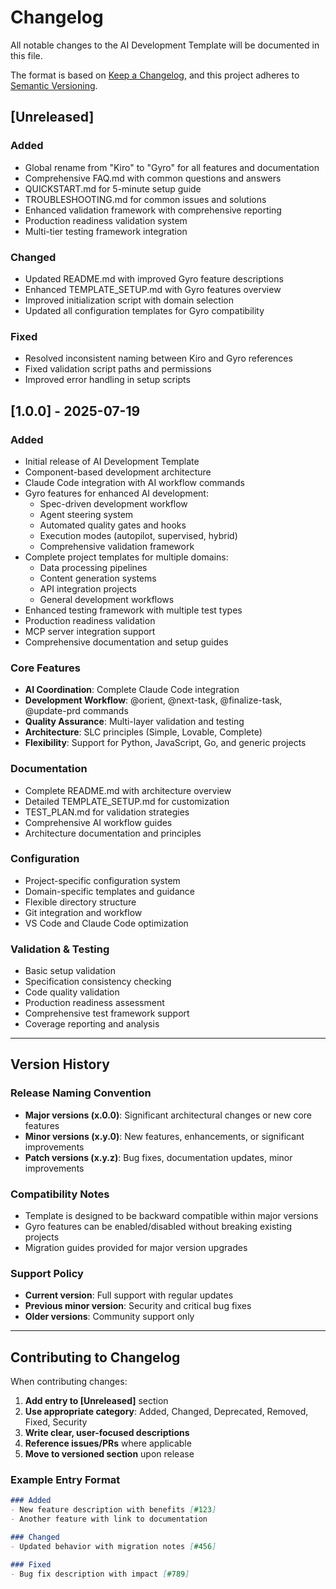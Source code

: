 # Changelog

All notable changes to the AI Development Template will be documented in this file.

The format is based on [Keep a Changelog](https://keepachangelog.com/en/1.0.0/),
and this project adheres to [Semantic Versioning](https://semver.org/spec/v2.0.0.html).

## [Unreleased]

### Added
- Global rename from "Kiro" to "Gyro" for all features and documentation
- Comprehensive FAQ.md with common questions and answers
- QUICKSTART.md for 5-minute setup guide
- TROUBLESHOOTING.md for common issues and solutions
- Enhanced validation framework with comprehensive reporting
- Production readiness validation system
- Multi-tier testing framework integration

### Changed
- Updated README.md with improved Gyro feature descriptions
- Enhanced TEMPLATE_SETUP.md with Gyro features overview
- Improved initialization script with domain selection
- Updated all configuration templates for Gyro compatibility

### Fixed
- Resolved inconsistent naming between Kiro and Gyro references
- Fixed validation script paths and permissions
- Improved error handling in setup scripts

## [1.0.0] - 2025-07-19

### Added
- Initial release of AI Development Template
- Component-based development architecture
- Claude Code integration with AI workflow commands
- Gyro features for enhanced AI development:
  - Spec-driven development workflow
  - Agent steering system
  - Automated quality gates and hooks
  - Execution modes (autopilot, supervised, hybrid)
  - Comprehensive validation framework
- Complete project templates for multiple domains:
  - Data processing pipelines
  - Content generation systems
  - API integration projects
  - General development workflows
- Enhanced testing framework with multiple test types
- Production readiness validation
- MCP server integration support
- Comprehensive documentation and setup guides

### Core Features
- **AI Coordination**: Complete Claude Code integration
- **Development Workflow**: @orient, @next-task, @finalize-task, @update-prd commands
- **Quality Assurance**: Multi-layer validation and testing
- **Architecture**: SLC principles (Simple, Lovable, Complete)
- **Flexibility**: Support for Python, JavaScript, Go, and generic projects

### Documentation
- Complete README.md with architecture overview
- Detailed TEMPLATE_SETUP.md for customization
- TEST_PLAN.md for validation strategies
- Comprehensive AI workflow guides
- Architecture documentation and principles

### Configuration
- Project-specific configuration system
- Domain-specific templates and guidance
- Flexible directory structure
- Git integration and workflow
- VS Code and Claude Code optimization

### Validation & Testing
- Basic setup validation
- Specification consistency checking
- Code quality validation
- Production readiness assessment
- Comprehensive test framework support
- Coverage reporting and analysis

---

## Version History

### Release Naming Convention
- **Major versions (x.0.0)**: Significant architectural changes or new core features
- **Minor versions (x.y.0)**: New features, enhancements, or significant improvements
- **Patch versions (x.y.z)**: Bug fixes, documentation updates, minor improvements

### Compatibility Notes
- Template is designed to be backward compatible within major versions
- Gyro features can be enabled/disabled without breaking existing projects
- Migration guides provided for major version upgrades

### Support Policy
- **Current version**: Full support with regular updates
- **Previous minor version**: Security and critical bug fixes
- **Older versions**: Community support only

---

## Contributing to Changelog

When contributing changes:

1. **Add entry to [Unreleased]** section
2. **Use appropriate category**: Added, Changed, Deprecated, Removed, Fixed, Security
3. **Write clear, user-focused descriptions**
4. **Reference issues/PRs** where applicable
5. **Move to versioned section** upon release

### Example Entry Format
```markdown
### Added
- New feature description with benefits [#123]
- Another feature with link to documentation

### Changed  
- Updated behavior with migration notes [#456]

### Fixed
- Bug fix description with impact [#789]
```